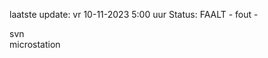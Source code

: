 laatste update: 
vr 10-11-2023  5:00   uur 
Status: FAALT - fout - 
<div class="service R">svn</div><div class="service R">microstation</div>